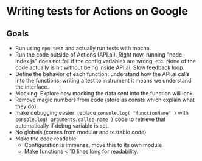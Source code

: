 # Writing tests for Actions on Google

## Goals

* Run using `npm test` and actually run tests with mocha.
* Run the code outside of Actions (API.ai). Right now, running "node index.js" does not fail if the config variables are wrong, etc. None of the code actually is hit without being inside API.ai. Slow feedback loop.
* Define the behavior of each function: understand how the API.ai calls into the functions; writing a test to instrument it means we understand the interface.
* Mocking: Explore how mocking the data sent into the function will look.
* Remove magic numbers from code (store as consts which explain what they do).
* make debugging easier: replace `console.log( "functionName" )` with `console.log( arguments.callee.name )` code to retrieve that automatically if debug variable is set.
* No globals (comes from modular and testable code)
* Make the code readable
  * Configuration is immense, move this to its own module
  * Make functions < 10 lines long for readability.

